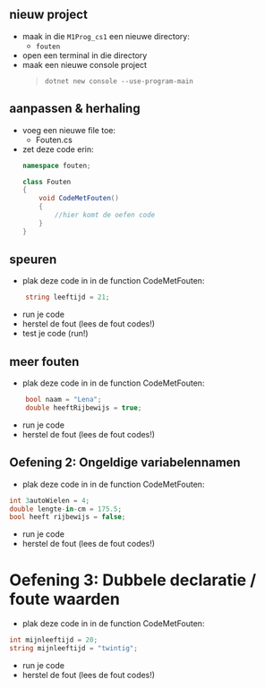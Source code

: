 

## nieuw project

- maak in die `M1Prog_cs1`  een nieuwe directory:
    - `fouten`
- open een terminal in die directory
- maak een nieuwe console project
    > `dotnet new console --use-program-main`


## aanpassen & herhaling

- voeg een nieuwe file toe: 
    - Fouten.cs
- zet deze code erin:
    ```csharp
    namespace fouten;

    class Fouten
    {
        void CodeMetFouten()
        {
            //hier komt de oefen code
        }
    }

    ```

## speuren

- plak deze code in in de function CodeMetFouten:
```csharp
    string leeftijd = 21;

```
- run je code
- herstel de fout (lees de fout codes!)
- test je code (run!)

## meer fouten

- plak deze code in in de function CodeMetFouten:
```csharp
    bool naam = "Lena";
    double heeftRijbewijs = true;

```
- run je code
- herstel de fout (lees de fout codes!)

## Oefening 2: Ongeldige variabelennamen

- plak deze code in in de function CodeMetFouten:
```csharp
int 3autoWielen = 4;
double lengte-in-cm = 175.5;
bool heeft rijbewijs = false;
```
- run je code
- herstel de fout (lees de fout codes!)

# Oefening 3: Dubbele declaratie / foute waarden

- plak deze code in in de function CodeMetFouten:
```csharp
int mijnleeftijd = 20;
string mijnleeftijd = "twintig";
```
- run je code
- herstel de fout (lees de fout codes!)
